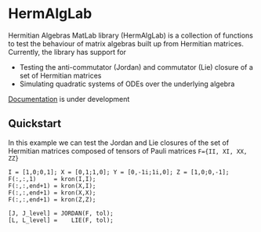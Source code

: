 HermAlgLab
==========
Hermitian Algebras MatLab library (HermAlgLab) is a collection of functions to test the behaviour of matrix algebras built up from Hermitian matrices. Currently, the library has support for
- Testing the anti-commutator (Jordan) and commutator (Lie) closure of a set of Hermitian matrices
- Simulating quadratic systems of ODEs over the underlying algebra

[Documentation](docs/main.md) is under development

Quickstart
----------
In this example we can test the Jordan and Lie closures of the set of Hermitian matrices composed of tensors of Pauli matrices `F={II, XI, XX, ZZ}`


```
I = [1,0;0,1]; X = [0,1;1,0]; Y = [0,-1i;1i,0]; Z = [1,0;0,-1];
F(:,:,1)     = kron(I,I);
F(:,:,end+1) = kron(X,I);
F(:,:,end+1) = kron(X,X);
F(:,:,end+1) = kron(Z,Z);

[J, J_level] = JORDAN(F, tol);
[L, L_level] =    LIE(F, tol);
```